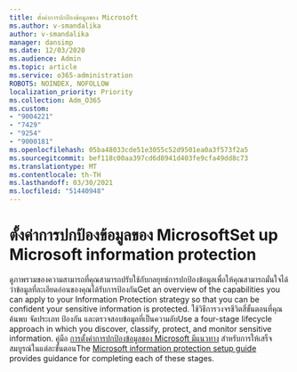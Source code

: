 ```yaml
---
title: ตั้งค่าการปกป้องข้อมูลของ Microsoft
ms.author: v-smandalika
author: v-smandalika
manager: dansimp
ms.date: 12/03/2020
ms.audience: Admin
ms.topic: article
ms.service: o365-administration
ROBOTS: NOINDEX, NOFOLLOW
localization_priority: Priority
ms.collection: Adm_O365
ms.custom:
- "9004221"
- "7429"
- "9254"
- "9000181"
ms.openlocfilehash: 05ba48033cde51e3055c52d9501ea0a3f573f2a5
ms.sourcegitcommit: bef118c00aa397cd6d8941d403fe9cfa49dd8c73
ms.translationtype: MT
ms.contentlocale: th-TH
ms.lasthandoff: 03/30/2021
ms.locfileid: "51440948"
---
```

# <a name="set-up-microsoft-information-protection"></a><span data-ttu-id="82444-102">ตั้งค่าการปกป้องข้อมูลของ Microsoft</span><span class="sxs-lookup"><span data-stu-id="82444-102">Set up Microsoft information protection</span></span>

<span data-ttu-id="82444-103">ดูภาพรวมของความสามารถที่คุณสามารถปรับใช้กับกลยุทธ์การปกป้องข้อมูลเพื่อให้คุณสามารถมั่นใจได้ว่าข้อมูลที่ละเอียดอ่อนของคุณได้รับการป้องกัน</span><span class="sxs-lookup"><span data-stu-id="82444-103">Get an overview of the capabilities you can apply to your Information Protection strategy so that you can be confident your sensitive information is protected.</span></span> <span data-ttu-id="82444-104">ใช้วิธีการวงจรชีวิตสี่ขั้นตอนที่คุณค้นพบ จัดประเภท ป้องกัน และตรวจสอบข้อมูลที่เป็นความลับ</span><span class="sxs-lookup"><span data-stu-id="82444-104">Use a four-stage lifecycle approach in which you discover, classify, protect, and monitor sensitive information.</span></span> <span data-ttu-id="82444-105">คู่มือ [การตั้งค่าการปกป้องข้อมูลของ Microsoft มีแนวทาง](https://go.microsoft.com/fwlink/?linkid=2146619) สําหรับการให้เสร็จสมบูรณ์ในแต่ละขั้นตอน</span><span class="sxs-lookup"><span data-stu-id="82444-105">The [Microsoft information protection setup guide](https://go.microsoft.com/fwlink/?linkid=2146619) provides guidance for completing each of these stages.</span></span>
